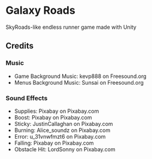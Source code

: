 # Galaxy Roads

SkyRoads-like endless runner game made with Unity

## Credits

### Music

- Game Background Music: kevp888 on Freesound.org
- Menus Background Music: Sunsai on Freesound.org

### Sound Effects

- Supplies: Pixabay on Pixabay.com
- Boost: Pixabay on Pixabay.com
- Sticky: JustinCallaghan on Pixabay.com
- Burning: Alice_soundz on Pixabay.com
- Error: u_31vnwfmzt6 on Pixabay.com
- Falling: Pixabay on Pixabay.com
- Obstacle Hit: LordSonny on Pixabay.com

